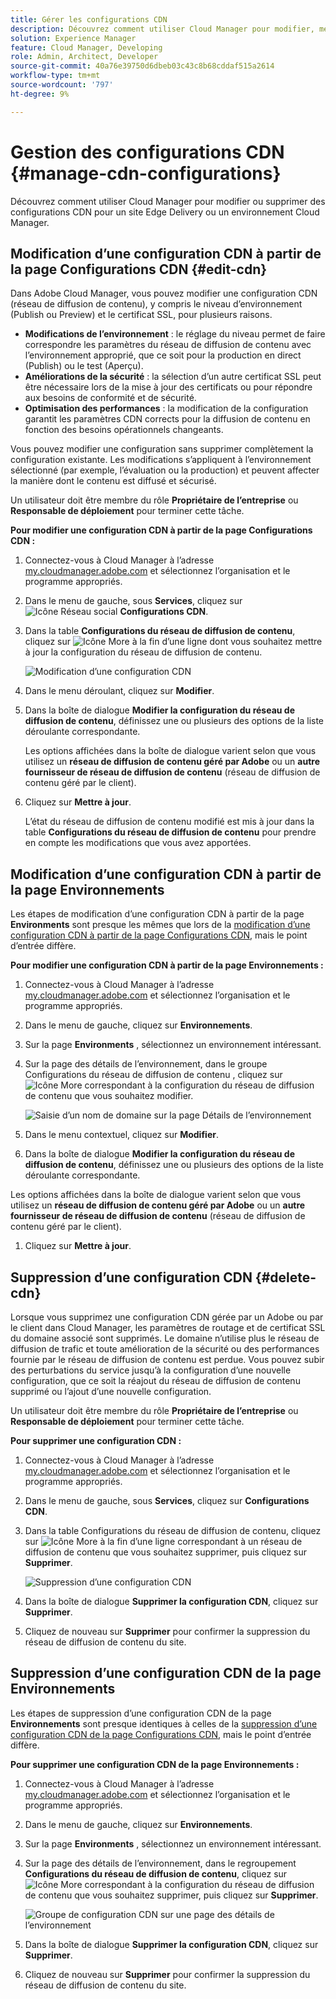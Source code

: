 ```yaml
---
title: Gérer les configurations CDN
description: Découvrez comment utiliser Cloud Manager pour modifier, mettre à jour ou supprimer des configurations CDN pour un site Edge Delivery ou un environnement Cloud Manager.
solution: Experience Manager
feature: Cloud Manager, Developing
role: Admin, Architect, Developer
source-git-commit: 40a76e39750d6dbeb03c43c8b68cddaf515a2614
workflow-type: tm+mt
source-wordcount: '797'
ht-degree: 9%

---
```



# Gestion des configurations CDN {#manage-cdn-configurations}

Découvrez comment utiliser Cloud Manager pour modifier ou supprimer des configurations CDN pour un site Edge Delivery ou un environnement Cloud Manager.

## Modification d’une configuration CDN à partir de la page Configurations CDN {#edit-cdn}

Dans Adobe Cloud Manager, vous pouvez modifier une configuration CDN (réseau de diffusion de contenu), y compris le niveau d’environnement (Publish ou Preview) et le certificat SSL, pour plusieurs raisons.

* **Modifications de l’environnement** : le réglage du niveau permet de faire correspondre les paramètres du réseau de diffusion de contenu avec l’environnement approprié, que ce soit pour la production en direct (Publish) ou le test (Aperçu).
* **Améliorations de la sécurité** : la sélection d’un autre certificat SSL peut être nécessaire lors de la mise à jour des certificats ou pour répondre aux besoins de conformité et de sécurité.
* **Optimisation des performances** : la modification de la configuration garantit les paramètres CDN corrects pour la diffusion de contenu en fonction des besoins opérationnels changeants.

Vous pouvez modifier une configuration sans supprimer complètement la configuration existante. Les modifications s’appliquent à l’environnement sélectionné (par exemple, l’évaluation ou la production) et peuvent affecter la manière dont le contenu est diffusé et sécurisé.

Un utilisateur doit être membre du rôle **Propriétaire de l’entreprise** ou **Responsable de déploiement** pour terminer cette tâche.

**Pour modifier une configuration CDN à partir de la page Configurations CDN :**

1. Connectez-vous à Cloud Manager à l’adresse [my.cloudmanager.adobe.com](https://my.cloudmanager.adobe.com/) et sélectionnez l’organisation et le programme appropriés.
1. Dans le menu de gauche, sous **Services**, cliquez sur ![Icône Réseau social](https://spectrum.adobe.com/static/icons/workflow_18/Smock_SocialNetwork_18_N.svg) **Configurations CDN**.
1. Dans la table **Configurations du réseau de diffusion de contenu**, cliquez sur ![Icône More](https://spectrum.adobe.com/static/icons/workflow_18/Smock_More_18_N.svg) à la fin d’une ligne dont vous souhaitez mettre à jour la configuration du réseau de diffusion de contenu.

   ![Modification d’une configuration CDN](/help/implementing/cloud-manager/assets/cdn-config-edit.png)

1. Dans le menu déroulant, cliquez sur **Modifier**.

1. Dans la boîte de dialogue **Modifier la configuration du réseau de diffusion de contenu**, définissez une ou plusieurs des options de la liste déroulante correspondante.

   Les options affichées dans la boîte de dialogue varient selon que vous utilisez un **réseau de diffusion de contenu géré par Adobe** ou un **autre fournisseur de réseau de diffusion de contenu** (réseau de diffusion de contenu géré par le client).

1. Cliquez sur **Mettre à jour**.

   L’état du réseau de diffusion de contenu modifié est mis à jour dans la table **Configurations du réseau de diffusion de contenu** pour prendre en compte les modifications que vous avez apportées.


## Modification d’une configuration CDN à partir de la page Environnements

Les étapes de modification d’une configuration CDN à partir de la page **Environments** sont presque les mêmes que lors de la [modification d’une configuration CDN à partir de la page Configurations CDN](#edit-cdn), mais le point d’entrée diffère.

**Pour modifier une configuration CDN à partir de la page Environnements :**

1. Connectez-vous à Cloud Manager à l’adresse [my.cloudmanager.adobe.com](https://my.cloudmanager.adobe.com/) et sélectionnez l’organisation et le programme appropriés.

1. Dans le menu de gauche, cliquez sur **Environnements**.

1. Sur la page **Environments** , sélectionnez un environnement intéressant.

1. Sur la page des détails de l’environnement, dans le groupe Configurations du réseau de diffusion de contenu , cliquez sur ![Icône More](https://spectrum.adobe.com/static/icons/workflow_18/Smock_More_18_N.svg) correspondant à la configuration du réseau de diffusion de contenu que vous souhaitez modifier.

   ![Saisie d’un nom de domaine sur la page Détails de l’environnement](/help/implementing/cloud-manager/assets/cdn/environments-cdn-config.png)

1. Dans le menu contextuel, cliquez sur **Modifier**.

1. Dans la boîte de dialogue **Modifier la configuration du réseau de diffusion de contenu**, définissez une ou plusieurs des options de la liste déroulante correspondante.

Les options affichées dans la boîte de dialogue varient selon que vous utilisez un **réseau de diffusion de contenu géré par Adobe** ou un **autre fournisseur de réseau de diffusion de contenu** (réseau de diffusion de contenu géré par le client).

1. Cliquez sur **Mettre à jour**.


<!-- ## Go live readiness {#go-live-readiness} 

1. ADD STEPS -->


## Suppression d’une configuration CDN {#delete-cdn}

Lorsque vous supprimez une configuration CDN gérée par un Adobe ou par le client dans Cloud Manager, les paramètres de routage et de certificat SSL du domaine associé sont supprimés. Le domaine n’utilise plus le réseau de diffusion de trafic et toute amélioration de la sécurité ou des performances fournie par le réseau de diffusion de contenu est perdue. Vous pouvez subir des perturbations du service jusqu’à la configuration d’une nouvelle configuration, que ce soit la réajout du réseau de diffusion de contenu supprimé ou l’ajout d’une nouvelle configuration.

Un utilisateur doit être membre du rôle **Propriétaire de l’entreprise** ou **Responsable de déploiement** pour terminer cette tâche.

**Pour supprimer une configuration CDN :**

1. Connectez-vous à Cloud Manager à l’adresse [my.cloudmanager.adobe.com](https://my.cloudmanager.adobe.com/) et sélectionnez l’organisation et le programme appropriés.

1. Dans le menu de gauche, sous **Services**, cliquez sur **Configurations CDN**.

1. Dans la table Configurations du réseau de diffusion de contenu, cliquez sur ![Icône More](https://spectrum.adobe.com/static/icons/workflow_18/Smock_More_18_N.svg) à la fin d’une ligne correspondant à un réseau de diffusion de contenu que vous souhaitez supprimer, puis cliquez sur **Supprimer**.

   ![Suppression d’une configuration CDN](/help/implementing/cloud-manager/assets/cdn-config-delete.png)

1. Dans la boîte de dialogue **Supprimer la configuration CDN**, cliquez sur **Supprimer**.

1. Cliquez de nouveau sur **Supprimer** pour confirmer la suppression du réseau de diffusion de contenu du site.


## Suppression d’une configuration CDN de la page Environnements

Les étapes de suppression d’une configuration CDN de la page **Environnements** sont presque identiques à celles de la [suppression d’une configuration CDN de la page Configurations CDN](#edit-cdn), mais le point d’entrée diffère.

**Pour supprimer une configuration CDN de la page Environnements :**

1. Connectez-vous à Cloud Manager à l’adresse [my.cloudmanager.adobe.com](https://my.cloudmanager.adobe.com/) et sélectionnez l’organisation et le programme appropriés.

1. Dans le menu de gauche, cliquez sur **Environnements**.

1. Sur la page **Environments** , sélectionnez un environnement intéressant.

1. Sur la page des détails de l’environnement, dans le regroupement **Configurations du réseau de diffusion de contenu**, cliquez sur ![Icône More](https://spectrum.adobe.com/static/icons/workflow_18/Smock_More_18_N.svg) correspondant à la configuration du réseau de diffusion de contenu que vous souhaitez supprimer, puis cliquez sur **Supprimer**.

   ![Groupe de configuration CDN sur une page des détails de l’environnement](/help/implementing/cloud-manager/assets/cdn/environments-cdn-config.png)

1. Dans la boîte de dialogue **Supprimer la configuration CDN**, cliquez sur **Supprimer**.

1. Cliquez de nouveau sur **Supprimer** pour confirmer la suppression du réseau de diffusion de contenu du site.


